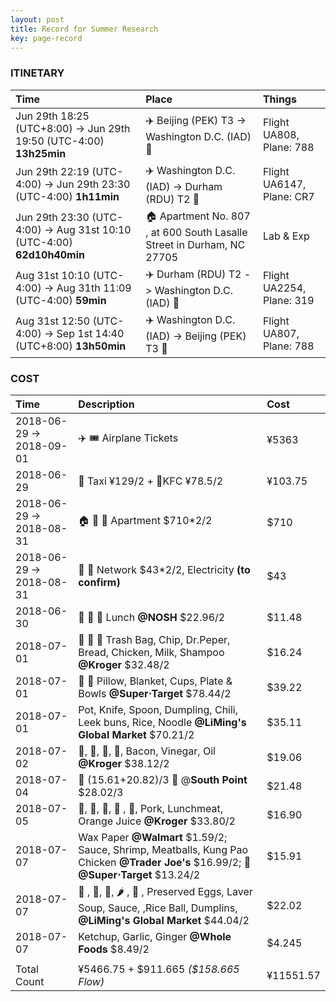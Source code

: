 ```yaml
---
layout: post
title: Record for Summer Research
key: page-record
---
```



### ITINETARY

| Time                                                         | Place                                                        | Things                    |
| :----------------------------------------------------------- | :----------------------------------------------------------- | :------------------------ |
| Jun 29th 18:25 (UTC+8:00) -> Jun 29th 19:50 (UTC-4:00) **13h25min** | :airplane: Beijing (PEK) T3 ->  Washington D.C. (IAD) :flight_arrival: | Flight UA808, Plane: 788  |
| Jun 29th 22:19 (UTC-4:00) -> Jun 29th 23:30 (UTC-4:00) **1h11min** | :airplane: Washington D.C. (IAD) ->  Durham (RDU) T2 :flight_arrival: | Flight UA6147, Plane: CR7 |
| Jun 29th 23:30 (UTC-4:00) -> Aug 31st 10:10 (UTC-4:00) **62d10h40min** | :house: Apartment No. 807 , at 600 South Lasalle Street in Durham, NC 27705 | Lab & Exp                 |
| Aug 31st 10:10 (UTC-4:00) -> Aug 31th 11:09 (UTC-4:00) **59min** | ✈️  Durham (RDU) T2 -> Washington D.C. (IAD) :flight_departure: | Flight UA2254, Plane: 319 |
| Aug 31st 12:50 (UTC-4:00) -> Sep 1st 14:40 (UTC+8:00) **13h50min** | ✈️ Washington D.C. (IAD) -> Beijing (PEK) T3 :flight_departure: | Flight UA807, Plane: 788  |

### COST

| Time                     | Description                                                  | Cost    |
| :----------------------- | :----------------------------------------------------------- | :------ |
| 2018-06-29 -> 2018-09-01 | :airplane: :tickets: Airplane Tickets                        | ¥5363   |
| 2018-06-29               | 🚕 Taxi ¥129/2 + 🍿KFC ¥78.5/2                                 | ¥103.75 |
| 2018-06-29 -> 2018-08-31 | :house: :potable_water: :sleeping_bed: Apartment $710*2/2    | $710    |
| 2018-06-29 -> 2018-08-31 | :signal_strength: :electric_plug: Network $43*2/2, Electricity __(to confirm)__ | $43     |
| 2018-06-30               | :pizza: :green_salad: :tropical_drink:  Lunch __@NOSH__ $22.96/2 | $11.48  |
| 2018-07-01               | :milk_glass: :bread: :baguette_bread: Trash Bag, Chip, Dr.Peper, Bread, Chicken, Milk, Shampoo __@Kroger__ $32.48/2 | $16.24  |
| 2018-07-01               | 🍉  🍞 Pillow, Blanket, Cups, Plate & Bowls __@Super$\cdot$Target__ $78.44/2 | $39.22  |
| 2018-07-01               | Pot, Knife, Spoon, Dumpling, Chili, Leek buns, Rice, Noodle __@LiMing's Global Market__ $70.21/2 | $35.11  |
| 2018-07-02               | :tomato:, :potato:, :carrot:, :chicken:, Bacon, Vinegar, Oil __@Kroger__ $38.12/2 | $19.06  |
| 2018-07-04               | 🚕 (15.61+20.82)/3 :cinema: @**South Point** $28.02/3         | $21.48  |
| 2018-07-05               | :milk_glass:, :egg:, :mushroom:, :banana: , 🍊, Pork, Lunchmeat, Orange Juice __@Kroger__ $33.80/2 | $16.90  |
| 2018-07-07              | Wax Paper __@Walmart__ \$1.59/2; Sauce, Shrimp, Meatballs, Kung Pao Chicken __@Trader Joe's__ \$16.99/2; :bread: __@Super$\cdot$Target__ \$13.24/2 | $15.91 |
| 2018-07-07              | :eggplant: , :tomato:, 🍄, :hot_pepper: , :meat_on_bone: , Preserved Eggs, Laver Soup, Sauce, ,Rice Ball, Dumplins, __@LiMing's Global Market__ $44.04/2 | $22.02 |
| 2018-07-07              | Ketchup, Garlic, Ginger __@Whole Foods__ $8.49/2 | $4.245 |
|               |  |   |
| Total Count              | ¥5466.75 + \$911.665 _($158.665 Flow)_ | ¥11551.57 |

